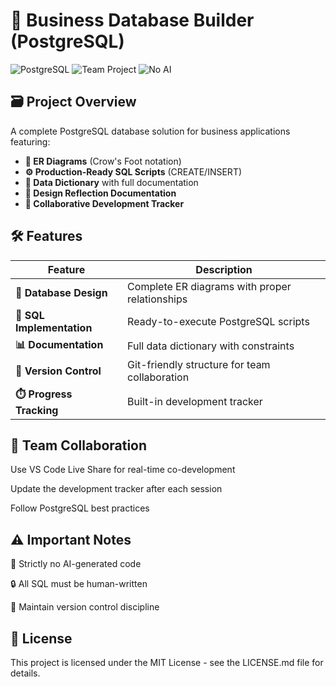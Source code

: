# 💼 Business Database Builder (PostgreSQL)

![PostgreSQL](https://img.shields.io/badge/PostgreSQL-16+-blue.svg)
![Team Project](https://img.shields.io/badge/👥-Team%20Project-green.svg)
![No AI](https://img.shields.io/badge/🚫-No%20AI%20Code-red.svg)

## 🗃️ Project Overview

A complete PostgreSQL database solution for business applications featuring:

- **📐 ER Diagrams** (Crow's Foot notation)
- **⚙️ Production-Ready SQL Scripts** (CREATE/INSERT)
- **📖 Data Dictionary** with full documentation
- **📝 Design Reflection Documentation**
- **👥 Collaborative Development Tracker**

## 🛠️ Features

| Feature | Description |
|---------|-------------|
| **🔷 Database Design** | Complete ER diagrams with proper relationships |
| **📜 SQL Implementation** | Ready-to-execute PostgreSQL scripts |
| **📊 Documentation** | Full data dictionary with constraints |
| **🔄 Version Control** | Git-friendly structure for team collaboration |
| **⏱️ Progress Tracking** | Built-in development tracker |

## 👥 Team Collaboration
Use VS Code Live Share for real-time co-development

Update the development tracker after each session

Follow PostgreSQL best practices

## ⚠️ Important Notes
🚫 Strictly no AI-generated code

🔒 All SQL must be human-written

📅 Maintain version control discipline

## 📄 License
This project is licensed under the MIT License - see the LICENSE.md file for details.
